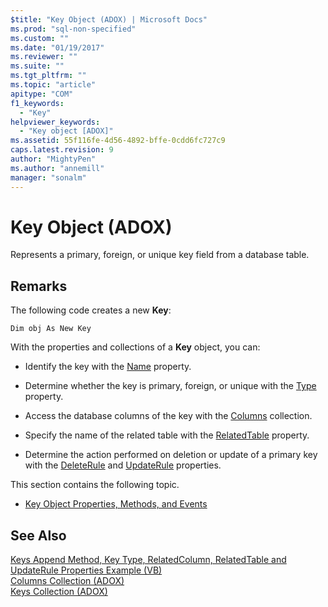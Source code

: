 ```yaml
---
$title: "Key Object (ADOX) | Microsoft Docs"
ms.prod: "sql-non-specified"
ms.custom: ""
ms.date: "01/19/2017"
ms.reviewer: ""
ms.suite: ""
ms.tgt_pltfrm: ""
ms.topic: "article"
apitype: "COM"
f1_keywords: 
  - "Key"
helpviewer_keywords: 
  - "Key object [ADOX]"
ms.assetid: 55f116fe-4d56-4892-bffe-0cdd6fc727c9
caps.latest.revision: 9
author: "MightyPen"
ms.author: "annemill"
manager: "sonalm"
---
```

# Key Object (ADOX)
Represents a primary, foreign, or unique key field from a database table.  
  
## Remarks  
 The following code creates a new **Key**:  
  
```  
Dim obj As New Key  
```  
  
 With the properties and collections of a **Key** object, you can:  
  
-   Identify the key with the [Name](../../../ado/reference/adox-api/name-property-adox.md) property.  
  
-   Determine whether the key is primary, foreign, or unique with the [Type](../../../ado/reference/adox-api/type-property-key-adox.md) property.  
  
-   Access the database columns of the key with the [Columns](../../../ado/reference/adox-api/columns-collection-adox.md) collection.  
  
-   Specify the name of the related table with the [RelatedTable](../../../ado/reference/adox-api/relatedtable-property-adox.md) property.  
  
-   Determine the action performed on deletion or update of a primary key with the [DeleteRule](../../../ado/reference/adox-api/deleterule-property-adox.md) and [UpdateRule](../../../ado/reference/adox-api/updaterule-property-adox.md) properties.  
  
 This section contains the following topic.  
  
-   [Key Object Properties, Methods, and Events](../../../ado/reference/adox-api/key-object-properties-methods-and-events.md)  
  
## See Also  
 [Keys Append Method, Key Type, RelatedColumn, RelatedTable and UpdateRule Properties Example (VB)](../../../ado/reference/adox-api/keys-append-method-key-type-relatedcolumn-relatedtable-example-vb.md)   
 [Columns Collection (ADOX)](../../../ado/reference/adox-api/columns-collection-adox.md)   
 [Keys Collection (ADOX)](../../../ado/reference/adox-api/keys-collection-adox.md)